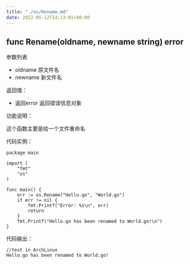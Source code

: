 ```yaml
---
title: "./os/Rename.md"
date: 2022-05-12T14:13:01+08:00
---
```

## func Rename(oldname, newname string) error

参数列表

- oldname 原文件名
- newname 新文件名

返回值：

- 返回error 返回错误信息对象

功能说明：

这个函数主要是给一个文件重命名

代码实例：

    package main

    import (
        "fmt"
        "os"
    )

    func main() {
        err := os.Rename("Hello.go", "World.go")
        if err != nil {
            fmt.Printf("Error: %s\n", err)
            return
        }
        fmt.Printf("Hello.go has been renamed to World.go!\n")
    }

代码输出：

    //test in ArchLinux
    Hello.go has been renamed to World.go!
